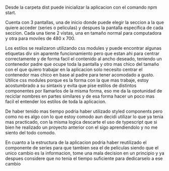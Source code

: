 Desde la carpeta dist puede inicializar la aplicacion con el comando npm start.

Cuenta con 3 pantallas, una de inicio donde puede elegir la seccion a la que quiere acceder (series o peliculas) y despues la pantalla especifica de cada seccion. Cada una tiene 2 vistas, una en tamaño normal para computadora y otra para moviles de 480 x 700.

Los estilos se realizaron utilizando css modules y puede encontrar algunas etiquetas div sin aparente funcionamiento pero que estan ahi para centrar correctamente y de forma facil el contenido al ancho deseado, teniendo un contenedor padre que ocupe toda la pantalla y otro mas chico del tamaño con el que quiero trabajar en la aplicacion solo necesito centrar el contenedor mas chico en base al padre para tener acomodado a gusto. Utilice css modules porque es la forma con la que mas trabaje, estoy acostumbrado a su sintaxis y evita que pise estilos de distintos componentes por llamarlos de la misma forma, eso me da la opotunidad de reciclar nombres en partes similares y de esa forma hacer un poco mas facil el entender los estilos de toda la aplicacion.

De haber tenido mas tiempo podria haber utilizado styled components pero como no es algo con lo que estoy comodo aun decidi utilizar lo que ya tenia mas practicado, con la misma logica descarte el uso de typescript que si bien he realizado un proyecto anterior con el sigo aprendiendolo y no me siento del todo comodo.

En cuanto a la estructura de la aplicacion podria haber reutilizado el componente de series para que tambien sea el de peliculas siendo que el unico cambio es la informacion, tome una mala decision en un principio y ya despues considere que no tenia el tiempo suficiente para dedicarselo a ese cambio
